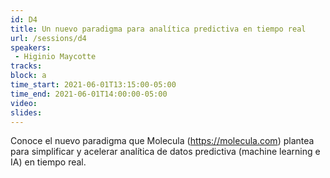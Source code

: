 ```yaml
---
id: D4
title: Un nuevo paradigma para analítica predictiva en tiempo real
url: /sessions/d4
speakers:
 - Higinio Maycotte
tracks:
block: a
time_start: 2021-06-01T13:15:00-05:00
time_end: 2021-06-01T14:00:00-05:00
video:
slides:
---
```


Conoce el nuevo paradigma que Molecula (https://molecula.com) plantea para simplificar y acelerar analítica de datos predictiva (machine learning e IA) en tiempo real.

